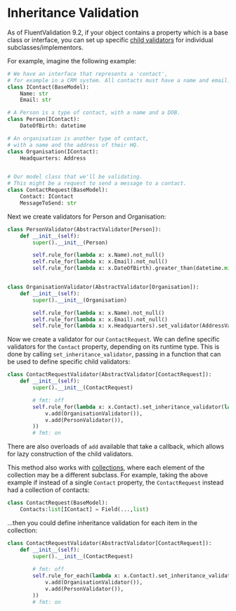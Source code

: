 # Inheritance Validation

As of FluentValidation 9.2, if your object contains a property which is a base class or interface, you can set up specific [child validators](start.html#complex-properties) for individual subclasses/implementors.

For example, imagine the following example:

```python
# We have an interface that represents a 'contact',
# for example in a CRM system. All contacts must have a name and email.
class IContact(BaseModel):
    Name: str
    Email: str

# A Person is a type of contact, with a name and a DOB.
class Person(IContact):
    DateOfBirth: datetime

# An organisation is another type of contact,
# with a name and the address of their HQ.
class Organisation(IContact):
    Headquarters: Address


# Our model class that we'll be validating.
# This might be a request to send a message to a contact.
class ContactRequest(BaseModel):
    Contact: IContact
    MessageToSend: str
```

Next we create validators for Person and Organisation:

```python
class PersonValidator(AbstractValidator[Person]):
    def __init__(self):
        super().__init__(Person)

        self.rule_for(lambda x: x.Name).not_null()
        self.rule_for(lambda x: x.Email).not_null()
        self.rule_for(lambda x: x.DateOfBirth).greater_than(datetime.min)


class OrganisationValidator(AbstractValidator[Organisation]):
    def __init__(self):
        super().__init__(Organisation)

        self.rule_for(lambda x: x.Name).not_null()
        self.rule_for(lambda x: x.Email).not_null()
        self.rule_for(lambda x: x.Headquarters).set_validator(AddressValidator())
```

Now we create a validator for our `ContactRequest`. We can define specific validators for the `Contact` property, depending on its runtime type. This is done by calling `set_inheritance_validator`, passing in a function that can be used to define specific child validators:

```python
class ContactRequestValidator(AbstractValidator[ContactRequest]):
    def __init__(self):
        super().__init__(ContactRequest)

        # fmt: off
        self.rule_for(lambda x: x.Contact).set_inheritance_validator(lambda v: (
            v.add(OrganisationValidator()),
            v.add(PersonValidator()),
        ))
        # fmt: on
```

There are also overloads of `add` available that take a callback, which allows for lazy construction of the child validators.

This method also works with [collections](collections), where each element of the collection may be a different subclass. For example, taking the above example if instead of a single `Contact` property, the `ContactRequest` instead had a collection of contacts:

```python
class ContactRequest(BaseModel):
    Contacts:list[IContact] = Field(...,list)
```

...then you could define inheritance validation for each item in the collection:

```python
class ContactRequestValidator(AbstractValidator[ContactRequest]):
    def __init__(self):
        super().__init__(ContactRequest)
        
        # fmt: off
        self.rule_for_each(lambda x: x.Contact).set_inheritance_validator(lambda v: (
            v.add(OrganisationValidator()),
            v.add(PersonValidator()),
        ))
        # fmt: on
```
